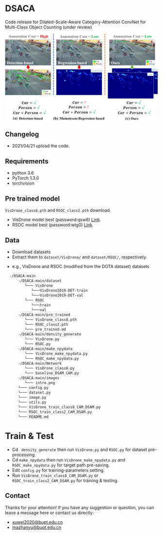 # DSACA
Code release for Dilated-Scale-Aware Category-Attention ConvNet for Multi-Class Object Counting (under review)

![Image text](https://github.com/PRIS-CV/DSACA/blob/main/images/intro.png)

## Changelog
- 2021/04/21 upload the code.

## Requirements
- python 3.6
- PyTorch 1.3.0
- torchvision

## Pre trained model
`VisDrone_class8.pth` and `RSOC_class2.pth` download.
- VisDrone model best (password:qsw6) [Link](https://pan.baidu.com/s/1nORmkUbV1c-5MLZvYKToiA).
- RSOC model best (password:wtg0) [Link](https://pan.baidu.com/s/1UVcHLTj3H0kJ5pFZ2QSwBQ).

## Data
- Download datasets  
- Extract them to `dataset/VisDrone/` and `dataset/RSOC/`, respectively.
* e.g., VisDrone and RSOC (modified from the DOTA dataset) datasets
```
  -/DSACA-main
      -/DSACA-main/dataset
         └─── VisDrone
            └───VisDrone2019-DET-train
            └───VisDrone2019-DET-val
         └─── RSOC
            └───train
            └───val
      -/DSACA-main/pre_trained
         └─── VisDrone_class8.pth
         └─── RSOC_class2.pth
         └─── pre_trained.md
      -/DSACA-main/density_generate
         └─── VisDrone.py
         └─── RSOC.py
      -/DSACA-main/make_npydata
         └─── VisDrone_make_npydata.py
         └─── RSOC_make_npydata.py
      -/DSACA-main/Network
         └─── VisDrone_class8.py
         └─── baseline_DSAM_CAM.py
      -/DSACA-main/images
         └─── intro.png
      └─── config.py
      └─── dataset.py
      └─── image.py
      └─── utils.py
      └─── VisDrone_train_class8_CAM_DSAM.py
      └─── RSOC_train_class2_CAM_DSAM.py
      └─── README.md
```

# Train & Test
- Cd ` density_generate`  then run `VisDrone.py` and `RSOC.py` for dataset pre-processing.
- Cd `make_npydata`  then run `VisDrone_make_npydata.py` and `RSOC_make_npydata.py` for target path pre-saving.
- Edit `config.py` for training-parameters setting.
- Run `VisDrone_train_class8_CAM_DSAM.py` or `RSOC_train_class2_CAM_DSAM.py` for training & testing.

## Contact
Thanks for your attention!
If you have any suggestion or question, you can leave a message here or contact us directly:
- xuwei2020@bupt.edu.cn
- mazhanyu@bupt.edu.cn
